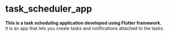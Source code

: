 # task_scheduler_app
<b>This is a task scheduling application developed using Flutter framework.</b><br>
It is an app that lets you create tasks and notifications attached to the tasks.
